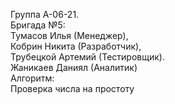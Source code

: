 Группа А-06-21.  
Бригада №5:  
  Тумасов Илья (Менеджер),  
  Кобрин Никита (Разработчик),  
  Трубецкой Артемий (Тестировщик).  
  Жаникаев Даниял (Аналитик)  
Алгоритм:  
  Проверка числа на простоту  
